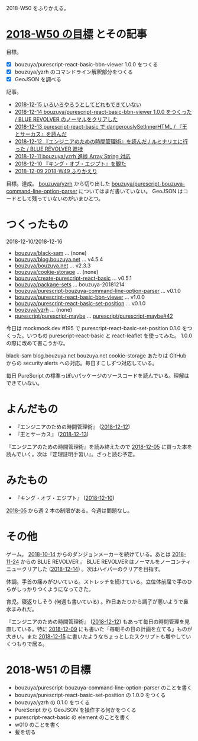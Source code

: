 2018-W50 をふりかえる。

# [2018-W50 の目標][2018-12-09] とその記事

目標。

- [x] bouzuya/purescript-react-basic-bbn-viewer 1.0.0 をつくる
- [x] bouzuya/yzrh のコマンドライン解釈部分をつくる
- [x] GeoJSON を調べる

記事。

- [2018-12-15 いろいろやろうとしてどれもできていない][2018-12-15]
- [2018-12-14 bouzuya/purescript-react-basic-bbn-viewer 1.0.0 をつくった / BLUE REVOLVER のノーマルをクリアした][2018-12-14]
- [2018-12-13 purescript-react-basic で dangerouslySetInnerHTML / 『王とサーカス』を読んだ][2018-12-13]
- [2018-12-12 『エンジニアのための時間管理術』を読んだ / ルミナリエに行った / BLUE REVOLVER 進捗][2018-12-12]
- [2018-12-11 bouzuya/yzrh 進捗 Array String 対応][2018-12-11]
- [2018-12-10 『キング・オブ・エジプト』を観た][2018-12-10]
- [2018-12-09 2018-W49 ふりかえり][2018-12-09]

目標。達成。 [bouzuya/yzrh][] から切り出した [bouzuya/purescript-bouzuya-command-line-option-parser][] についてはまだ書いていない。 GeoJSON はコードとして残っていないのがいまひとつ。

# つくったもの

2018-12-10/2018-12-16

- [bouzuya/black-sam][] ... (none)
- [bouzuya/blog.bouzuya.net][] ... v4.5.4
- [bouzuya/bouzuya.net][] ... v2.3.3
- [bouzuya/cookie-storage][] ... (none)
- [bouzuya/create-purescript-react-basic][] ... v0.5.1
- [bouzuya/package-sets][] ... bouzuya-20181214
- [bouzuya/purescript-bouzuya-command-line-option-parser][] ... v0.1.0
- [bouzuya/purescript-react-basic-bbn-viewer][] ... v1.0.0
- [bouzuya/purescript-react-basic-set-position][] ... v0.1.0
- [bouzuya/yzrh][] ... (none)
- [purescript/purescript-maybe][] ... [purescript/purescript-maybe#42][]

今日は mockmock.dev #195 で purescript-react-basic-set-position 0.1.0 をつくった。いつもの purescript-react-basic と react-leaflet を使ってみた。 1.0.0 の際に改めて書こうかな。

black-sam blog.bouzuya.net bouzuya.net cookie-storage  あたりは GitHub からの security alerts への対応。毎日すこしずつ対応している。

毎日 PureScript の標準っぽいパッケージのソースコードを読んでいる。理解はできていない。

# よんだもの

- 『エンジニアのための時間管理術』 ([2018-12-12][])
- 『王とサーカス』 ([2018-12-13][])

『エンジニアのための時間管理術』を読み終えたので [2018-12-05][] に買った本を読んでいく。次は『定理証明手習い』。ざっと読む予定。

# みたもの

- 『キング・オブ・エジプト』 ([2018-12-10][])

[2018-05][2018-04-30] から週 2 本の制限がある。今週は問題なし。

# その他

ゲーム。 [2018-10-14][] からのダンジョンメーカーを続けている。あとは [2018-11-24][] からの BLUE REVOLVER 。 BLUE REVOLVER はノーマルをノーコンティニュークリアした ([2018-12-14][]) 。次はハイパーのクリアを目指す。

体調。手首の痛みがひいている。ストレッチを続けている。立位体前屈で手のひらがしっかりつくようになってきた。

育児。寝返りしそう (何週も書いている) 。昨日あたりから調子が悪いようで鼻水まみれだ。

『エンジニアのための時間管理術』 ([2018-12-12][]) もあって毎日の時間管理を見直している。特に [2018-12-09][] にも書いた「毎朝その日の計画を立てる」ものが大きい。また [2018-12-15][] に書いたようなちょっとしたスクリプトも増やしていくつもりで居る。

# 2018-W51 の目標

- bouzuya/purescript-bouzuya-command-line-option-parser のことを書く
- bouzuya/purescript-react-basic-set-position の 1.0.0 をつくる
- bouzuya/yzrh の 0.1.0 をつくる
- PureScript から GeoJSON を操作する何かをつくる
- purescript-react-basic の element のことを書く
- w010 のことを書く
- 髪を切る

[2018-04-30]: https://blog.bouzuya.net/2018/04/30/
[2018-10-14]: https://blog.bouzuya.net/2018/10/14/
[2018-11-24]: https://blog.bouzuya.net/2018/11/24/
[2018-12-05]: https://blog.bouzuya.net/2018/12/05/
[2018-12-09]: https://blog.bouzuya.net/2018/12/09/
[2018-12-10]: https://blog.bouzuya.net/2018/12/10/
[2018-12-11]: https://blog.bouzuya.net/2018/12/11/
[2018-12-12]: https://blog.bouzuya.net/2018/12/12/
[2018-12-13]: https://blog.bouzuya.net/2018/12/13/
[2018-12-14]: https://blog.bouzuya.net/2018/12/14/
[2018-12-15]: https://blog.bouzuya.net/2018/12/15/
[bouzuya/black-sam]: https://github.com/bouzuya/black-sam
[bouzuya/blog.bouzuya.net]: https://github.com/bouzuya/blog.bouzuya.net
[bouzuya/bouzuya.net]: https://github.com/bouzuya/bouzuya.net
[bouzuya/cookie-storage]: https://github.com/bouzuya/cookie-storage
[bouzuya/create-purescript-react-basic]: https://github.com/bouzuya/create-purescript-react-basic
[bouzuya/package-sets]: https://github.com/bouzuya/package-sets
[bouzuya/purescript-bouzuya-command-line-option-parser]: https://github.com/bouzuya/purescript-bouzuya-command-line-option-parser
[bouzuya/purescript-react-basic-bbn-viewer]: https://github.com/bouzuya/purescript-react-basic-bbn-viewer
[bouzuya/purescript-react-basic-set-position]: https://github.com/bouzuya/purescript-react-basic-set-position
[bouzuya/yzrh]: https://github.com/bouzuya/yzrh
[purescript/purescript-maybe]: https://github.com/purescript/purescript-maybe
[purescript/purescript-maybe#42]: https://github.com/purescript/purescript-maybe/issues/42
